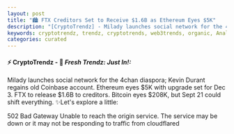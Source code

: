 ```yaml
---
layout: post
title: "🏙️ FTX Creditors Set to Receive $1.6B as Ethereum Eyes $5K"
description: "[CryptoTrendz] - Milady launches social network for the 4chan diaspora; Kevin Durant regains old Coinbase account. Ethereum eyes $5K with upgrade set for Dec 3. FTX to release $1.6B to creditors. Bitcoin eyes $208K, but Sept 21 could shift everything."
keywords: cryptotrendz, trendz, cryptotrends, web3trends, organic, Analyst, Investors, Cardano, Network, market, XRP, Ethereum, assets, Bitcoin, Token, DOGE, France
categories: curated
---
```


#### ⚡ CryptoTrendz - 📌 *Fresh Trendz: Just In!:*

Milady launches social network for the 4chan diaspora; Kevin Durant regains old Coinbase account. Ethereum eyes $5K with upgrade set for Dec 3. FTX to release $1.6B to creditors. Bitcoin eyes $208K, but Sept 21 could shift everything. ✨Let's explore a little:


502 Bad Gateway Unable to reach the origin service. The service may be down or it may not be responding to traffic from cloudflared